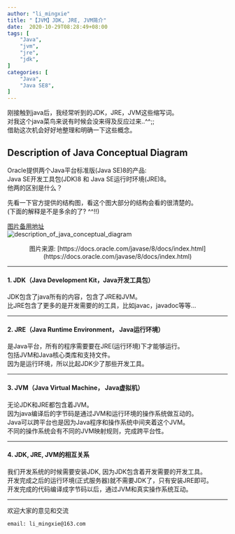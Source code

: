 ```yaml
---
author: "li_mingxie"
title: "【JVM】JDK, JRE, JVM简介"
date:  2020-10-29T08:28:49+08:00
tags: [
    "Java",
    "jvm",
    "jre",
    "jdk",
]
categories: [
    "Java",
    "Java SE8",
]
---
```


刚接触到java后，我经常听到的JDK，JRE，JVM这些缩写词。<!--more-->   
对我这个java菜鸟来说有时候会没来得及反应过来..^^;;    
借助这次机会好好地整理和明确一下这些概念。   

## **Description of Java Conceptual Diagram**  
Oracle提供两个Java平台标准版(Java SE)8的产品:  
Java SE开发工具包(JDK)8 和 Java SE运行时环境(JRE)8。  
他两的区别是什么？  

先看一下官方提供的结构图，看这个图大部分的结构会看的很清楚的。  
(下面的解释是不是多余的了? ^^!!)  

[图片备用地址](https://limingxie.github.io/images/java/jvm/description_of_java_conceptual_diagram.png)  
![description_of_java_conceptual_diagram](https://mingxie-blog.oss-cn-beijing.aliyuncs.com/image/java/description_of_java_conceptual_diagram.png)  
<div align='center' >图片来源: [https://docs.oracle.com/javase/8/docs/index.html](https://docs.oracle.com/javase/8/docs/index.html)</div>

----------------------------------------------

#### **1. JDK（Java Development Kit，Java开发工具包）**  
JDK包含了java所有的内容，包含了JRE和JVM。  
比JRE包含了更多的是开发需要的的工具，比如javac，javadoc等等...

----------------------------------------------

#### **2. JRE（Java Runtime Environment， Java运行环境）** 
是Java平台，所有的程序需要要在JRE(运行环境)下才能够运行。    
包括JVM和Java核心类库和支持文件。  
因为是运行环境，所以比起JDK少了那些开发工具。  

----------------------------------------------

#### **3. JVM（Java Virtual Machine， Java虚拟机）** 
无论JDK和JRE都包含着JVM。  
因为java编译后的字节码是通过JVM和运行环境的操作系统做互动的。  
Java可以跨平台也是因为Java程序和操作系统中间夹着这个JVM。  
不同的操作系统会有不同的JVM映射规则，完成跨平台性。

----

#### **4. JDK, JRE, JVM的相互关系** 
我们开发系统的时候需要安装JDK, 因为JDK包含着开发需要的开发工具。  
开发完成之后的运行环境(正式服务器)就不需要JDK了，只有安装JRE即可。  
开发完成的代码编译成字节码以后，通过JVM和真实操作系统互动。  

----------------------------------------------
欢迎大家的意见和交流

`email: li_mingxie@163.com`
